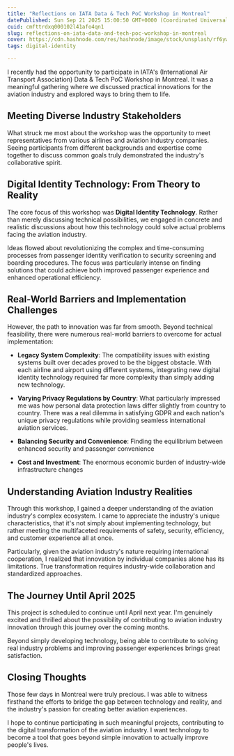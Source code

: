 ```yaml
---
title: "Reflections on IATA Data & Tech PoC Workshop in Montreal"
datePublished: Sun Sep 21 2025 15:00:50 GMT+0000 (Coordinated Universal Time)
cuid: cmfttrdxq000102l41afo4qn1
slug: reflections-on-iata-data-and-tech-poc-workshop-in-montreal
cover: https://cdn.hashnode.com/res/hashnode/image/stock/unsplash/rf6ywHVkrlY/upload/0d47899021e3c561b65a9bf5a44424f5.jpeg
tags: digital-identity

---
```


I recently had the opportunity to participate in IATA's (International Air Transport Association) Data & Tech PoC Workshop in Montreal. It was a meaningful gathering where we discussed practical innovations for the aviation industry and explored ways to bring them to life.

## Meeting Diverse Industry Stakeholders

What struck me most about the workshop was the opportunity to meet representatives from various airlines and aviation industry companies. Seeing participants from different backgrounds and expertise come together to discuss common goals truly demonstrated the industry's collaborative spirit.

## Digital Identity Technology: From Theory to Reality

The core focus of this workshop was **Digital Identity Technology**. Rather than merely discussing technical possibilities, we engaged in concrete and realistic discussions about how this technology could solve actual problems facing the aviation industry.

Ideas flowed about revolutionizing the complex and time-consuming processes from passenger identity verification to security screening and boarding procedures. The focus was particularly intense on finding solutions that could achieve both improved passenger experience and enhanced operational efficiency.

## Real-World Barriers and Implementation Challenges

However, the path to innovation was far from smooth. Beyond technical feasibility, there were numerous real-world barriers to overcome for actual implementation:

* **Legacy System Complexity**: The compatibility issues with existing systems built over decades proved to be the biggest obstacle. With each airline and airport using different systems, integrating new digital identity technology required far more complexity than simply adding new technology.
    
* **Varying Privacy Regulations by Country**: What particularly impressed me was how personal data protection laws differ slightly from country to country. There was a real dilemma in satisfying GDPR and each nation's unique privacy regulations while providing seamless international aviation services.
    
* **Balancing Security and Convenience**: Finding the equilibrium between enhanced security and passenger convenience
    
* **Cost and Investment**: The enormous economic burden of industry-wide infrastructure changes
    

## Understanding Aviation Industry Realities

Through this workshop, I gained a deeper understanding of the aviation industry's complex ecosystem. I came to appreciate the industry's unique characteristics, that it's not simply about implementing technology, but rather meeting the multifaceted requirements of safety, security, efficiency, and customer experience all at once.

Particularly, given the aviation industry's nature requiring international cooperation, I realized that innovation by individual companies alone has its limitations. True transformation requires industry-wide collaboration and standardized approaches.

## The Journey Until April 2025

This project is scheduled to continue until April next year. I'm genuinely excited and thrilled about the possibility of contributing to aviation industry innovation through this journey over the coming months.

Beyond simply developing technology, being able to contribute to solving real industry problems and improving passenger experiences brings great satisfaction.

## Closing Thoughts

Those few days in Montreal were truly precious. I was able to witness firsthand the efforts to bridge the gap between technology and reality, and the industry's passion for creating better aviation experiences.

I hope to continue participating in such meaningful projects, contributing to the digital transformation of the aviation industry. I want technology to become a tool that goes beyond simple innovation to actually improve people's lives.